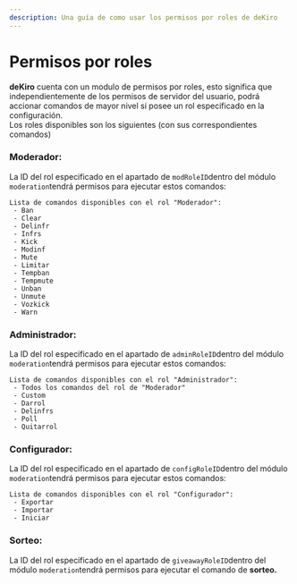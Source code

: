 ```yaml
---
description: Una guía de como usar los permisos por roles de deKiro
---
```


# Permisos por roles

**deKiro** cuenta con un modulo de permisos por roles, esto significa que independientemente de los permisos de servidor del usuario, podrá accionar comandos de mayor nivel si posee un rol especificado en la configuración.  
Los roles disponibles son los siguientes \(con sus correspondientes comandos\)

### Moderador:

La ID del rol especificado en el apartado de `modRoleID`dentro del módulo `moderation`tendrá permisos para ejecutar estos comandos:

```
Lista de comandos disponibles con el rol "Moderador":
 - Ban 
 - Clear 
 - Delinfr 
 - Infrs
 - Kick
 - Modinf
 - Mute
 - Limitar
 - Tempban
 - Tempmute
 - Unban
 - Unmute
 - Vozkick
 - Warn
```

### Administrador:

La ID del rol especificado en el apartado de `adminRoleID`dentro del módulo `moderation`tendrá permisos para ejecutar estos comandos:

```text
Lista de comandos disponibles con el rol "Administrador":
 - Todos los comandos del rol de "Moderador"
 - Custom
 - Darrol
 - Delinfrs
 - Poll
 - Quitarrol
```

### Configurador:

La ID del rol especificado en el apartado de `configRoleID`dentro del módulo `moderation`tendrá permisos para ejecutar estos comandos:

```text
Lista de comandos disponibles con el rol "Configurador":
 - Exportar
 - Importar
 - Iniciar
```

### Sorteo:

La ID del rol especificado en el apartado de `giveawayRoleID`dentro del módulo `moderation`tendrá permisos para ejecutar el comando de **sorteo.**

